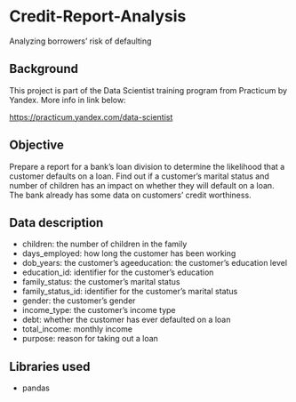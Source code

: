 # Credit-Report-Analysis
Analyzing borrowers’ risk of defaulting

## Background

This project is part of the Data Scientist training program from Practicum by Yandex. More info in link below:

https://practicum.yandex.com/data-scientist

## Objective
Prepare a report for a bank’s loan division to determine the likelihood that a customer defaults on a loan. Find out if a customer’s marital status and number of children has an impact on whether they will default on a loan. The bank already has some data on customers’ credit worthiness.

## Data description
* children: the number of children in the family
* days_employed: how long the customer has been working
* dob_years: the customer’s ageeducation: the customer’s education level
* education_id: identifier for the customer’s education
* family_status: the customer’s marital status
* family_status_id: identifier for the customer’s marital status
* gender: the customer’s gender
* income_type: the customer’s income type
* debt: whether the customer has ever defaulted on a loan
* total_income: monthly income
* purpose: reason for taking out a loan


## Libraries used
* pandas
